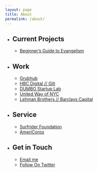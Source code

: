```yaml
---
layout: page
title: About
permalink: /about/
---
```



<ul>
  <li>
    <h2 id="what-im-working-on">Current Projects</h2>
    <ul>
      <li><a href="https://johncoghlan.github.io/evangelism/">Beginner’s Guide to Evangelism</a></li>
    </ul>
  </li>
  <li>
    <h2 id="where-ive-been">Work</h2>
    <ul>
      <li><a href="https://medium.com/grubhub-bytes">Grubhub</a></li>
      <li><a href="http://tech.gilt.com">HBC Digital // Gilt</a></li>
      <li><a href="https://twitter.com/dumbostartuplab">DUMBO Startup Lab</a></li>
      <li><a href="https://www.flickr.com/photos/unitedwaynyc/albums/72157625136096119/page4">United Way of NYC</a></li>
      <li><a href="https://en.wikipedia.org/wiki/Bankruptcy_of_Lehman_Brothers">Lehman Brothers // Barclays Capital</a></li>
    </ul>
  </li>
  <li>
    <h2 id="service">Service</h2>
    <ul>
      <li><a href="https://nyc.surfrider.org">Surfrider Foundation</a></li>
      <li><a href="http://americorps.gov/">AmeriCorps</a></li>
    </ul>
  </li>
  <li>
    <h2 id="get-in-touch">Get in Touch</h2>
    <ul>
      <li><a href="&#109;&#097;&#105;&#108;&#116;&#111;:&#106;&#099;&#111;&#103;&#104;&#108;&#097;&#110;&#064;&#103;&#105;&#108;&#116;&#046;&#099;&#111;&#109;">Email me</a></li>
      <li><a href="http://twitter.com/john_cogs">Follow On Twitter</a></li>
    </ul>
  </li>
</ul>
